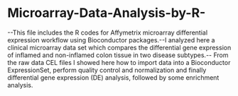 # Microarray-Data-Analysis-by-R-

--This file includes the R codes for Affymetrix microarray differential expression workflow using Bioconductor packages.--I analyzed here a clinical microarray data set which compares the differential gene expression of inflamed and non-inflamed colon tissue in two disease subtypes.-- From the raw data CEL files I showed here how to import data into a Bioconductor ExpressionSet, perform quality control and normalization and finally differential gene expression (DE) analysis, followed by some enrichment analysis.
